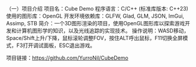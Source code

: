 （一）项目介绍
项目名：Cube Demo
程序语言：C/C++ (标准库版本: C++23)
使用的图形库：OpenGL
开发环境依赖库：GLFW, Glad, GLM, JSON, ImGui, Assimp, STB
简介：一个3D图形渲染的项目，使用OpenGL图形库以探索游戏开发和计算机图形学的知识，以及光线追踪的实现技术。
操作说明：WASD移动，Space/Shift上升/下降，鼠标滚轮调整FOV，按住ALT呼出鼠标，F11切换全屏模式，F3打开调试面板，ESC退出游戏。



项目链接：https://github.com/YurroNil/CubeDemo
